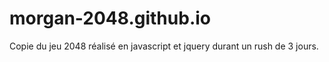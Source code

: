 # morgan-2048.github.io
Copie du jeu 2048 réalisé  en javascript et jquery durant un rush de 3 jours.

